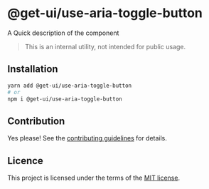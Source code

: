 # @get-ui/use-aria-toggle-button

A Quick description of the component

> This is an internal utility, not intended for public usage.

## Installation

```sh
yarn add @get-ui/use-aria-toggle-button
# or
npm i @get-ui/use-aria-toggle-button
```

## Contribution

Yes please! See the
[contributing guidelines](https://github.com/get-ui/nextui/blob/master/CONTRIBUTING.md)
for details.

## Licence

This project is licensed under the terms of the
[MIT license](https://github.com/get-ui/nextui/blob/master/LICENSE).
